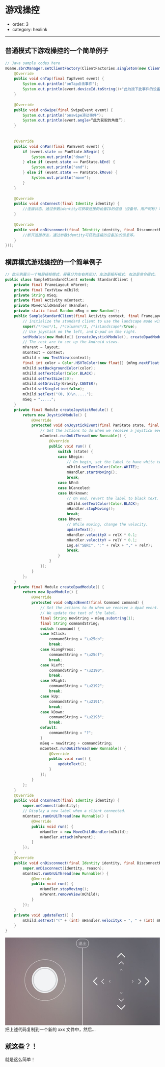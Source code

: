 # 游戏操控
- order: 3
- category: hexlink
---
## 普通模式下游戏操控的一个简单例子
```java
// Java sample codes here
mGame.sbrcManager.setClientFactory(ClientFactories.singleton(new Client() {
    @Override
    public void onTap(final TapEvent event) {
        System.out.println("onTap点击事件");				   
        System.out.println(event.deviceId.toString()+"此为按下此事件的设备ID，每个设备ID是唯一的");
    }

    @Override
    public void onSwipe(final SwipeEvent event) {
        System.out.println("onswipe滑动事件");
        System.out.println(event.angle+“此为获取的角度”);
    }


    @Override
    public void onPan(final PanEvent event) {
        if (event.state == PanState.kBegin) {
            System.out.println("down");
        } else if (event.state == PanState.kEnd) {
            System.out.println("end");
        } else if (event.state == PanState.kMove) {
            System.out.println("move");
        }
    }

    @Override
    public void onConnect(final Identity identity) {
        //连接状态，通过参数identity可获取连接的设备ID的信息（设备号，用户昵称）等。
    }

    @Override
    public void onDisconnect(final Identity identity, final DisconnectReason reason) {
        //断开连接状态，通过参数identity可获取连接的设备ID的信息等。
    }
}));
```
## 横屏模式游戏操控的一个简单例子
```java
// 此示例展示一个横屏操控模式，屏幕分为左右两部分，左边是摇杆模式，右边是命令模式。
public class SampleStandardClient extends StandardClient {
    private final FrameLayout mParent;
    private final TextView mChild;
    private String mSeq;
    private final Activity mContext;
    private MoveChildHandler mHandler;
    private static final Random mRng = new Random();
    public SampleStandardClient(final Activity context, final FrameLayout layout) {
        // Initialize the standard client to use the landscape mode with a 1x2 grid. 
        super(/*rows*/1, /*columns*/2, /*isLandscape*/true);
        // Use joystick on the left, and D-pad on the right.
        setModules(new Module[] {createJoystickModule(), createDpadModule()});
        // The rest are to set up the Android views.
        mParent = layout;
        mContext = context;
        mChild = new TextView(context);
        final int color = Color.HSVToColor(new float[] {mRng.nextFloat() * 360, 1, 1});
        mChild.setBackgroundColor(color);
        mChild.setTextColor(Color.BLACK);
        mChild.setTextSize(20);
        mChild.setGravity(Gravity.CENTER);
        mChild.setSingleLine(false);
        mChild.setText("(0, 0)\n.....");
        mSeq = ".....";
    }
    private final Module createJoystickModule() {
        return new JoystickModule() {
            @Override
            protected void onJoystickEvent(final PanState state, final float relX, final float relY) {
                // Set the actions to do when we receive a joystick event:
                mContext.runOnUiThread(new Runnable() {
                    @Override
                    public void run() {
                        switch (state) {
                        case kBegin:
                            // On begin, set the label to have white text.
                            mChild.setTextColor(Color.WHITE);
                            mHandler.startMoving();
                            break;
                        case kEnd:
                        case kCanceled:
                        case kUnknown:
                            // On end, revert the label to black text.
                            mChild.setTextColor(Color.BLACK);
                            mHandler.stopMoving();
                            break;
                        case kMove:
                            // While moving, change the velocity.
                            updateText();
                            mHandler.velocityX = relX * 0.1;
                            mHandler.velocityY = relY * 0.1;
                            Log.e("SBRC", ":" + relX + "," + relY);
                            break;
                        }
                    }
                });
            }
        };
    }
    private final Module createDpadModule() {
        return new DpadModule() {
            @Override
            protected void onDpadEvent(final Command command) {
                // Set the actions to do when we receive a dpad event. 
                // We update the text of the label.
                final String newString = mSeq.substring(1);
                final String commandString;
                switch (command) {
                case kClick:
                    commandString = "\u25cb";
                    break;
                case kLongPress:
                    commandString = "\u25cf";
                    break;
                case kLeft:
                    commandString = "\u2190";
                    break;
                case kRight:
                    commandString = "\u2192";
                    break;
                case kUp:
                    commandString = "\u2191";
                    break;
                case kDown:
                    commandString = "\u2193";
                    break;
                default:
                    commandString = "?";
                }
                mSeq = newString + commandString;
                mContext.runOnUiThread(new Runnable() {
                    @Override
                    public void run() {
                        updateText();
                    }
                });
            }
        };
    }
    @Override
    public void onConnect(final Identity identity) {
        super.onConnect(identity);
        // Display a new label when a client connected.
        mContext.runOnUiThread(new Runnable() {
            @Override
            public void run() {
                mHandler = new MoveChildHandler(mChild);
                mHandler.attach(mParent);
            }
        });
    }
    @Override
    public void onDisconnect(final Identity identity, final DisconnectReason reason) {
        super.onDisconnect(identity, reason);
        mContext.runOnUiThread(new Runnable() {
            @Override
            public void run() {
                mHandler.stopMoving();
                mParent.removeView(mChild);
            }
        });
    }
    private void updateText() {
        mChild.setText("(" + (int) mHandler.velocityX + ", " + (int) mHandler.velocityY + ")\n" + mSeq);
    }
}
```
![landscape_image](../static/landscape.jpg)
把上述代码复制到一个新的 xxx 文件中，然后...
## 就这些？！
就是这么简单！
